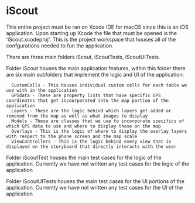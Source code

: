 # iScout

This entire project must be ran on Xcode IDE for macOS since this is an iOS application. Upon starting up Xcode the file that must be opened is the 'iScout.xcodeproj'. This is the project workspace that houses all of the confgurations needed to fun the application. 

There are three main folders iScout, iScoutTests, iScoutUITests. 

Folder iScout houses the main application features, within this folder there are six main subfolders that implement the logic and UI of the application: 

      CustomCells - This houses individual custom cells for each table we use with in the application
      GPSdata - These are property lists that have specific GPS coordinates that get incoorporated into the map portion of the application
      Layers - These are the logic behind which layers get added or removed from the map as well as what images to display
      Models - These are classes that we use to incorporate specifics of which GPS data to use and where to display these on the map 
      Overlays - This is the logic of where to display the overlay layers with respect to the phone screen and the map scale
      ViewControllers - This is the logic behind every view that is displayed on the storyboard that directly interacts with the user
      
Folder iScoutTest houses the main test cases for the logic of the application. Currently we have not written any test cases for the logic of the application 

Folder iScoutUITests houses the main test cases for the UI portions of the application. Currently we have not written any test cases for the UI of the application
